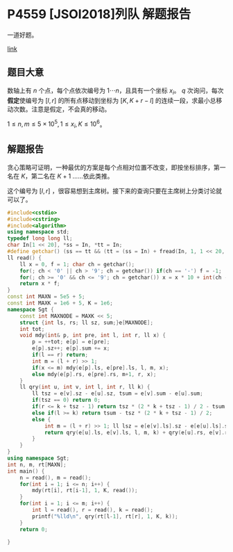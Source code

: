 # P4559 [JSOI2018]列队 解题报告

一道好题。

[link](https://www.luogu.com.cn/problem/P4559)

## 题目大意

数轴上有 $n$ 个点，每个点依次编号为 $1\cdots n$，且具有一个坐标 $x_i$。 $q$ 次询问，每次 **假定**使编号为 $[l,r]$ 的所有点移动到坐标为 $[K,K+r-l]$ 的连续一段，求最小总移动次数。注意是假定，不会真的移动。

$1\le n,m\le 5\times 10^5, 1\le x_i,K\le 10^6$。

## 解题报告

贪心策略可证明，一种最优的方案是每个点相对位置不改变，即按坐标排序，第一名在 $K$，第二名在 $K+1$ ……依此类推。

这个编号为 $[l,r]$  ，很容易想到主席树。接下来的查询只要在主席树上分类讨论就可以了。

```cpp
#include<cstdio>
#include<cstring>
#include<algorithm>
using namespace std;
typedef long long ll;
char In[1 << 20], *ss = In, *tt = In;
#define getchar() (ss == tt && (tt = (ss = In) + fread(In, 1, 1 << 20, stdin), ss == tt) ? EOF : *ss++)
ll read() {
	ll x = 0, f = 1; char ch = getchar();
	for(; ch < '0' || ch > '9'; ch = getchar()) if(ch == '-') f = -1;
	for(; ch >= '0' && ch <= '9'; ch = getchar()) x = x * 10 + int(ch - '0');
	return x * f;
}
const int MAXN = 5e5 + 5;
const int MAXK = 1e6 + 5, K = 1e6;
namespace Sgt {
	const int MAXNODE = MAXK << 5;
	struct {int ls, rs; ll sz, sum;}e[MAXNODE];
	int tot;
	void mdy(int& p, int pre, int l, int r, ll x) {
		p = ++tot; e[p] = e[pre];
		e[p].sz++; e[p].sum += x;
		if(l == r) return;
		int m = (l + r) >> 1;
		if(x <= m) mdy(e[p].ls, e[pre].ls, l, m, x);
		else mdy(e[p].rs, e[pre].rs, m+1, r, x);
	}
	ll qry(int u, int v, int l, int r, ll k) {
		ll tsz = e[v].sz - e[u].sz, tsum = e[v].sum - e[u].sum;
		if(tsz == 0) return 0;
		if(r <= k + tsz - 1) return tsz * (2 * k + tsz - 1) / 2 - tsum;
		else if(l >= k) return tsum - tsz * (2 * k + tsz - 1) / 2;
		else {
			int m = (l + r) >> 1; ll lsz = e[e[v].ls].sz - e[e[u].ls].sz;
			return qry(e[u].ls, e[v].ls, l, m, k) + qry(e[u].rs, e[v].rs, m+1, r, k+lsz);
		}
	}
}
using namespace Sgt;
int n, m, rt[MAXN];
int main() {
	n = read(), m = read();
	for(int i = 1; i <= n; i++) {
		mdy(rt[i], rt[i-1], 1, K, read());
	}
	for(int i = 1; i <= m; i++) {
		int l = read(), r = read(), k = read();
		printf("%lld\n", qry(rt[l-1], rt[r], 1, K, k));
	}
	return 0;

}
```


